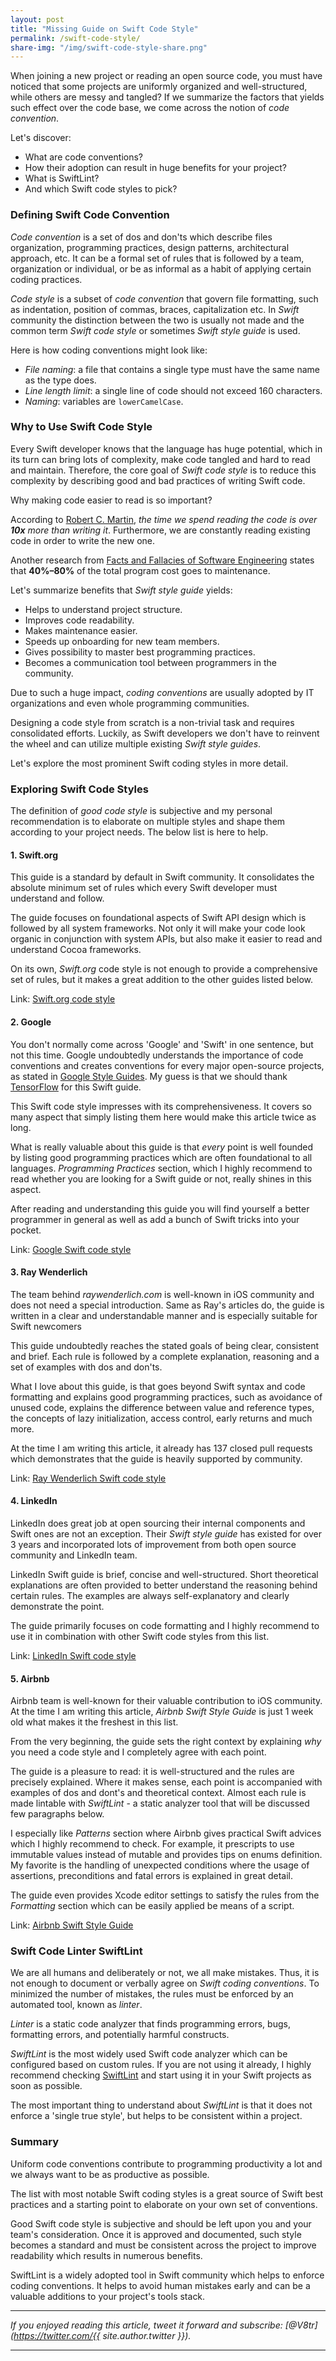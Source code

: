 ```yaml
---
layout: post
title: "Missing Guide on Swift Code Style"
permalink: /swift-code-style/
share-img: "/img/swift-code-style-share.png"
---
```


When joining a new project or reading an open source code, you must have noticed that some projects are uniformly organized and well-structured, while others are messy and tangled? If we summarize the factors that yields such effect over the code base, we come across the notion of *code convention*.

Let's discover:
- What are code conventions?
- How their adoption can result in huge benefits for your project?
- What is SwiftLint?
- And which Swift code styles to pick?

### Defining Swift Code Convention

*Code convention* is a set of dos and don'ts which describe files organization, programming practices, design patterns, architectural approach, etc. It can be a formal set of rules that is followed by a team, organization or individual, or be as informal as a habit of applying certain coding practices.

*Code style* is a subset of *code convention* that govern file formatting, such as indentation, position of commas, braces, capitalization etc. In *Swift* community the distinction between the two is usually not made and the common term *Swift code style* or sometimes *Swift style guide* is used.

Here is how coding conventions might look like:
- *File naming*: a file that contains a single type must have the same name as the type does.
- *Line length limit*: a single line of code should not exceed 160 characters.
- *Naming*: variables are `lowerCamelCase`.

### Why to Use Swift Code Style

Every Swift developer knows that the language has huge potential, which in its turn can bring lots of complexity, make code tangled and hard to read and maintain. Therefore, the core goal of *Swift code style* is to reduce this complexity by describing good and bad practices of writing Swift code.

Why making code easier to read is so important?

According to [Robert C. Martin](https://www.goodreads.com/quotes/835238-indeed-the-ratio-of-time-spent-reading-versus-writing-is), *the time we spend reading the code is over **10x** more than writing it*. Furthermore, we are constantly reading existing code in order to write the new one. 

Another research from [Facts and Fallacies of Software Engineering](https://www.oreilly.com/library/view/facts-and-fallacies/0321117425/) states that **40%–80%** of the total program cost goes to maintenance.

Let's summarize benefits that *Swift style guide* yields:
- Helps to understand project structure.
- Improves code readability.
- Makes maintenance easier.
- Speeds up onboarding for new team members.
- Gives possibility to master best programming practices.
- Becomes a communication tool between programmers in the community.

Due to such a huge impact, *coding conventions* are usually adopted by IT organizations and even whole programming communities.

Designing a code style from scratch is a non-trivial task and requires consolidated efforts. Luckily, as Swift developers we don't have to reinvent the wheel and can utilize multiple existing *Swift style guides*.

Let's explore the most prominent Swift coding styles in more detail.

### Exploring Swift Code Styles

The definition of *good code style* is subjective and my personal recommendation is to elaborate on multiple styles and shape them according to your project needs. The below list is here to help.

#### 1. Swift.org 

This guide is a standard by default in Swift community. It consolidates the absolute minimum set of rules which every Swift developer must understand and follow. 

The guide focuses on foundational aspects of Swift API design which is followed by all system frameworks. Not only it will make your code look organic in conjunction with system APIs, but also make it easier to read and understand Cocoa frameworks.

On its own, *Swift.org* code style is not enough to provide a comprehensive set of rules, but it makes a great addition to the other guides listed below.

Link: [Swift.org code style](https://swift.org/documentation/api-design-guidelines/)

#### 2. Google

You don't normally come across 'Google' and 'Swift' in one sentence, but not this time. Google undoubtedly understands the importance of code conventions and creates conventions for every major open-source projects, as stated in [Google Style Guides](http://google.github.io/styleguide/). My guess is that we should thank [TensorFlow](https://www.tensorflow.org/swift/) for this Swift guide.

This Swift code style impresses with its comprehensiveness. It covers so many aspect that simply listing them here would make this article twice as long.

What is really valuable about this guide is that *every* point is well founded by listing good programming practices which are often foundational to all languages. *Programming Practices* section, which I highly recommend to read whether you are looking for a Swift guide or not, really shines in this aspect.

After reading and understanding this guide you will find yourself a better programmer in general as well as add a bunch of Swift tricks into your pocket.

Link: [Google Swift code style](https://google.github.io/swift)

#### 3. Ray Wenderlich

The team behind *raywenderlich.com* is well-known in iOS community and does not need a special introduction. Same as Ray's articles do, the guide is written in a clear and understandable manner and is especially suitable for Swift newcomers

This guide undoubtedly reaches the stated goals of being clear, consistent and brief. Each rule is followed by a complete explanation, reasoning and a set of examples with dos and don'ts.

What I love about this guide, is that goes beyond Swift syntax and code formatting and explains good programming practices, such as avoidance of unused code, explains the difference between value and reference types, the concepts of lazy initialization, access control, early returns and much more.

At the time I am writing this article, it already has 137 closed pull requests which demonstrates that the guide is heavily supported by community.

Link: [Ray Wenderlich Swift code style](https://github.com/raywenderlich/swift-style-guide)

#### 4. LinkedIn

LinkedIn does great job at open sourcing their internal components and Swift ones are not an exception. Their *Swift style guide* has existed for over 3 years and incorporated lots of improvement from both open source community and LinkedIn team. 

LinkedIn Swift guide is brief, concise and well-structured. Short theoretical explanations are often provided to better understand the reasoning behind certain rules. The examples are always self-explanatory and clearly demonstrate the point.

The guide primarily focuses on code formatting and I highly recommend to use it in combination with other Swift code styles from this list.

Link: [LinkedIn Swift code style](https://github.com/linkedin/swift-style-guide)

#### 5. Airbnb 

Airbnb team is well-known for their valuable contribution to iOS community. At the time I am writing this article, *Airbnb Swift Style Guide* is just 1 week old what makes it the freshest in this list.

From the very beginning, the guide sets the right context by explaining *why* you need a code style and I completely agree with each point.

The guide is a pleasure to read: it is well-structured and the rules are precisely explained. Where it makes sense, each point is accompanied with examples of dos and dont's and theoretical context. Almost each rule is made lintable with *SwiftLint* - a static analyzer tool that will be discussed few paragraphs below.

I especially like *Patterns* section where Airbnb gives practical Swift advices which I highly recommend to check. For example, it prescripts to use immutable values instead of mutable and provides tips on enums definition. My favorite is the handling of unexpected conditions where the usage of assertions, preconditions and fatal errors is explained in great detail.

The guide even provides Xcode editor settings to satisfy the rules from the *Formatting* section which can be easily applied be means of a script.

Link: [Airbnb Swift Style Guide](https://github.com/airbnb/swift)

### Swift Code Linter SwiftLint

We are all humans and deliberately or not, we all make mistakes. Thus, it is not enough to document or verbally agree on *Swift coding conventions*. To minimized the number of mistakes, the rules must be enforced by an automated tool, known as *linter*.

*Linter* is a static code analyzer that finds programming errors, bugs, formatting errors, and potentially harmful constructs. 

*SwiftLint* is the most widely used Swift code analyzer which can be configured based on custom rules. If you are not using it already, I highly recommend checking [SwiftLint](https://github.com/realm/SwiftLint) and start using it in your Swift projects as soon as possible.

The most important thing to understand about *SwiftLint* is that it does not enforce a 'single true style', but helps to be consistent within a project.

### Summary

Uniform code conventions contribute to programming productivity a lot and we always want to be as productive as possible. 

The list with most notable Swift coding styles is a great source of Swift best practices and a starting point to elaborate on your own set of conventions.

Good Swift code style is subjective and should be left upon you and your team's consideration. Once it is approved and documented, such style becomes a standard and must be consistent across the project to improve readability which results in numerous benefits.

SwiftLint is a widely adopted tool in Swift community which helps to enforce coding conventions. It helps to avoid human mistakes early and can be a valuable additions to your project's tools stack.

---

*If you enjoyed reading this article, tweet it forward and subscribe: [@V8tr](https://twitter.com/{{ site.author.twitter }}).*

---